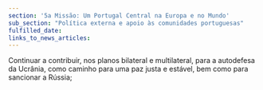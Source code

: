 ```yaml
---
section: '5a Missão: Um Portugal Central na Europa e no Mundo'
sub_section: "Política externa e apoio às comunidades portuguesas"
fulfilled_date:
links_to_news_articles:
---
```


Continuar a contribuir, nos planos bilateral e multilateral, para a autodefesa da Ucrânia, como caminho para uma paz justa e estável, bem como para sancionar a Rússia;